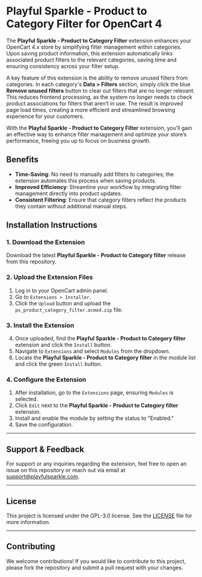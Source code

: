 # Playful Sparkle - Product to Category Filter for OpenCart 4

The **Playful Sparkle - Product to Category Filter** extension enhances your OpenCart 4.x store by simplifying filter management within categories. Upon saving product information, this extension automatically links associated product filters to the relevant categories, saving time and ensuring consistency across your filter setup.

A key feature of this extension is the ability to remove unused filters from categories. In each category's **Data > Filters** section, simply click the blue **Remove unused filters** button to clear out filters that are no longer relevant. This reduces frontend processing, as the system no longer needs to check product associations for filters that aren’t in use. The result is improved page load times, creating a more efficient and streamlined browsing experience for your customers.

With the **Playful Sparkle - Product to Category Filter** extension, you’ll gain an effective way to enhance filter management and optimize your store’s performance, freeing you up to focus on business growth.

## Benefits

- **Time-Saving**: No need to manually add filters to categories; the extension automates this process when saving products.
- **Improved Efficiency**: Streamline your workflow by integrating filter management directly into product updates.
- **Consistent Filtering**: Ensure that category filters reflect the products they contain without additional manual steps.

## Installation Instructions

### 1. Download the Extension
Download the latest **Playful Sparkle - Product to Category filter** release from this repository.

### 2. Upload the Extension Files
1. Log in to your OpenCart admin panel.
2. Go to `Extensions > Installer`.
3. Click the `Upload` button and upload the `ps_product_category_filter.ocmod.zip` file.

### 3. Install the Extension
4. Once uploaded, find the **Playful Sparkle - Product to Category filter** extension and click the `Install` button.
5. Navigate to `Extensions` and select `Modules` from the dropdown.
6. Locate the **Playful Sparkle - Product to Category filter** in the module list and click the green `Install` button.

### 4. Configure the Extension
1. After installation, go to the `Extensions` page, ensuring `Modules` is selected.
2. Click `Edit` next to the **Playful Sparkle - Product to Category filter** extension.
4. Install and enable the module by setting the status to "Enabled."
5. Save the configuration.

---

## Support & Feedback

For support or any inquiries regarding the extension, feel free to open an issue on this repository or reach out via email at [support@playfulsparkle.com](mailto:support@playfulsparkle.com).

---

## License

This project is licensed under the GPL-3.0 license. See the [LICENSE](./LICENSE) file for more information.

---

## Contributing

We welcome contributions! If you would like to contribute to this project, please fork the repository and submit a pull request with your changes.
